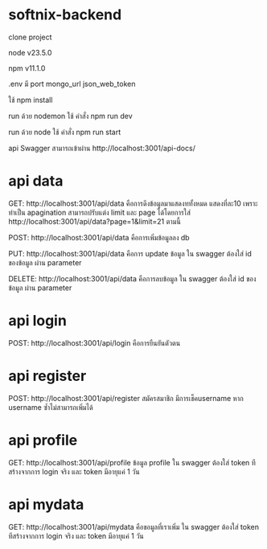 # softnix-backend

clone project 

node v23.5.0

npm v11.1.0

.env มี port mongo_url json_web_token

ใช้ npm install

run ด้วย nodemon ใช้ คำสั่ง npm run dev

run ด้วย node ใช้ คำสั่ง npm run start

api Swagger สามารถเข้าผ่าน http://localhost:3001/api-docs/

# api data

GET: http://localhost:3001/api/data คือการดึงข้อมูลมาแสดงททั้งหมด แสดงที่ละ10 เพราะทำเป็น apagination สามารถปรับแต่ง limit และ page ได้โดยการใส่ http://localhost:3001/api/data?page=1&limit=21 ตามนี้

POST: http://localhost:3001/api/data คือการเพิ่มข้อมูลลง db

PUT: http://localhost:3001/api/data     คือการ update ข้อมูล ใน swagger ต้องใส่ id ของข้อมูล ผ่าน parameter

DELETE: http://localhost:3001/api/data คือการลบข้อมูล ใน swagger ต้องใส่ id ของข้อมูล ผ่าน parameter


# api login

POST: http://localhost:3001/api/login คือการยืนยันตัวตน


# api register

POST: http://localhost:3001/api/register สมัครสมาชิก มีการเช็คusername หาก username ซ้ำไม่สามารถเพิ่มได้


# api profile

GET: http://localhost:3001/api/profile ข้อมูล profile ใน swagger ต้องใส่ token ทีสร้างจากการ login จริง และ token มีอายุแค่ 1 วัน


# api mydata

GET: http://localhost:3001/api/mydata คือขอมูลที่เราเพิ่ม ใน swagger ต้องใส่ token ทีสร้างจากการ login จริง และ token มีอายุแค่ 1 วัน

